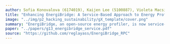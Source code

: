 ```yaml
---
author: Sofia Konovalova (6174019), Kaijen Lee (5100887), Violeta Macsim (5498031), Jakub Patałuch (5514274)
title: "Enhancing EnergiBridge: A Service-Based Approach to Energy Profiling"
image: "../img/p2_hacking_sustainability/gX_template/cover.png"
summary: "EnergiBridge, an open-source energy profiler, is now service-based for better integration. Implemented in Rust and C++, it enables function-level monitoring via JSON-RPC.  They enable function-level monitoring with minimal overhead, ensuring accurate energy measurement."
paper: "../papers/g13_energibridge_service.pdf"
source: "https://github.com/reglayass/EnergiBridge_RPC"
---
```

